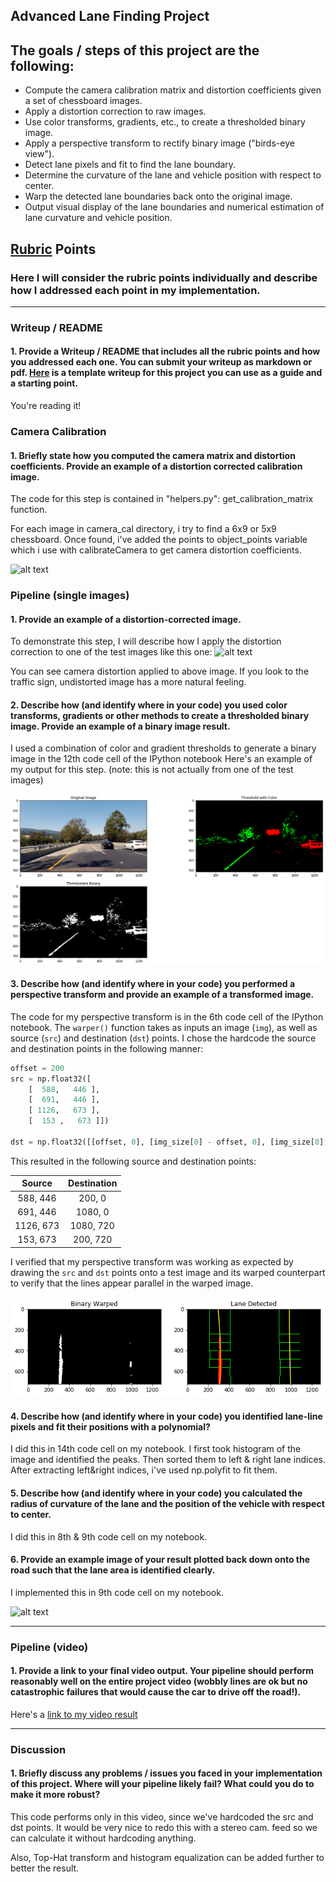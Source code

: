 ## Advanced Lane Finding Project

The goals / steps of this project are the following:
---
* Compute the camera calibration matrix and distortion coefficients given a set of chessboard images.
* Apply a distortion correction to raw images.
* Use color transforms, gradients, etc., to create a thresholded binary image.
* Apply a perspective transform to rectify binary image ("birds-eye view").
* Detect lane pixels and fit to find the lane boundary.
* Determine the curvature of the lane and vehicle position with respect to center.
* Warp the detected lane boundaries back onto the original image.
* Output visual display of the lane boundaries and numerical estimation of lane curvature and vehicle position.

[//]: # (Image References)

[cd]: ./examples/camera_distortion.png "Undistorted"
[ud]: ./examples/undistorted.png "Undistorted"
[image1]: ./examples/undistort_output.png "Undistorted"
[image2]: ./test_images/test1.jpg "Road Transformed"
[image3]: ./output_images/threshold.png "Binary Example"
[image4]: ./output_images/lane_detection.png "Warp Example"
[image5]: ./examples/color_fit_lines.jpg "Fit Visual"
[image6]: ./examples/example_output.jpg "Output"
[video1]: ./project_video.mp4 "Video"

## [Rubric](https://review.udacity.com/#!/rubrics/571/view) Points

### Here I will consider the rubric points individually and describe how I addressed each point in my implementation.  

---

### Writeup / README

#### 1. Provide a Writeup / README that includes all the rubric points and how you addressed each one.  You can submit your writeup as markdown or pdf.  [Here](https://github.com/udacity/CarND-Advanced-Lane-Lines/blob/master/writeup_template.md) is a template writeup for this project you can use as a guide and a starting point.  

You're reading it!

### Camera Calibration

#### 1. Briefly state how you computed the camera matrix and distortion coefficients. Provide an example of a distortion corrected calibration image.

The code for this step is contained in "helpers.py": get_calibration_matrix function.

For each image in camera_cal directory, i try to find a 6x9 or 5x9 chessboard. Once found, i've added the points to object_points variable which i use with calibrateCamera to get camera distortion coefficients.

![alt text][cd]

### Pipeline (single images)

#### 1. Provide an example of a distortion-corrected image.

To demonstrate this step, I will describe how I apply the distortion correction to one of the test images like this one:
![alt text][ud]

You can see camera distortion applied to above image. If you look to the traffic sign, undistorted image has a more natural feeling.

#### 2. Describe how (and identify where in your code) you used color transforms, gradients or other methods to create a thresholded binary image.  Provide an example of a binary image result.

I used a combination of color and gradient thresholds to generate a binary image in the 12th code cell of the IPython notebook  Here's an example of my output for this step.  (note: this is not actually from one of the test images)

![alt text][image3]

#### 3. Describe how (and identify where in your code) you performed a perspective transform and provide an example of a transformed image.

The code for my perspective transform is in the 6th code cell of the IPython notebook.  The `warper()` function takes as inputs an image (`img`), as well as source (`src`) and destination (`dst`) points.  I chose the hardcode the source and destination points in the following manner:

```python
offset = 200
src = np.float32([
    [  588,   446 ],
    [  691,   446 ],
    [ 1126,   673 ],
    [  153 ,   673 ]])

dst = np.float32([[offset, 0], [img_size[0] - offset, 0], [img_size[0] - offset, img_size[1]], [offset, img_size[1]]])

```

This resulted in the following source and destination points:

| Source        | Destination   | 
|:-------------:|:-------------:| 
| 588, 446      | 200, 0        | 
| 691, 446      | 1080, 0      |
| 1126, 673     | 1080, 720      |
| 153, 673      | 200, 720        |

I verified that my perspective transform was working as expected by drawing the `src` and `dst` points onto a test image and its warped counterpart to verify that the lines appear parallel in the warped image.

![alt text][image4]

#### 4. Describe how (and identify where in your code) you identified lane-line pixels and fit their positions with a polynomial?

I did this in 14th code cell on my notebook. I first took histogram of the image and identified the peaks. Then sorted them to left & right lane indices. After extracting left&right indices, i've used np.polyfit to fit them.


#### 5. Describe how (and identify where in your code) you calculated the radius of curvature of the lane and the position of the vehicle with respect to center.

I did this in 8th & 9th code cell on my notebook.



#### 6. Provide an example image of your result plotted back down onto the road such that the lane area is identified clearly.

I implemented this in 9th code cell on my notebook.

![alt text][image6]

---

### Pipeline (video)

#### 1. Provide a link to your final video output.  Your pipeline should perform reasonably well on the entire project video (wobbly lines are ok but no catastrophic failures that would cause the car to drive off the road!).

Here's a [link to my video result](./project_video_output.mp4)

---

### Discussion

#### 1. Briefly discuss any problems / issues you faced in your implementation of this project.  Where will your pipeline likely fail?  What could you do to make it more robust?

This code performs only in this video, since we've hardcoded the src and dst points. It would be very nice to redo this with a stereo cam. feed so we can calculate it without hardcoding anything.

Also, Top-Hat transform and histogram equalization can be added further to better the result.
